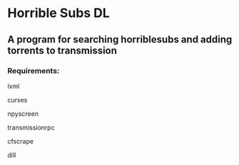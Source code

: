 # Horrible Subs DL

## A program for searching horriblesubs and adding torrents to transmission

### Requirements:

lxml

curses

npyscreen

transmissionrpc

cfscrape

dill
